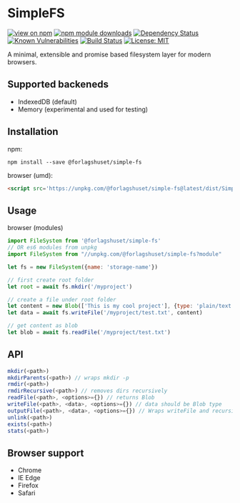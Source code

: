 # SimpleFS
[![view on npm](https://img.shields.io/npm/v/@forlagshuset/simple-fs.svg)](https://www.npmjs.com/package/@forlagshuset/simple-fs)
[![npm module downloads](http://img.shields.io/npm/dt/@forlagshuset/simple-fs.svg)](https://www.npmjs.org/package/@forlagshuset/simple-fs)
[![Dependency Status](https://david-dm.org/fagbokforlaget/simple-fs.svg)](https://david-dm.org/fagbokforlaget/simple-fs)
[![Known Vulnerabilities](https://snyk.io/test/github/fagbokforlaget/simple-fs/badge.svg?targetFile=package.json)](https://snyk.io/test/github/fagbokforlaget/simple-fs?targetFile=package.json)
[![Build Status](https://travis-ci.org/fagbokforlaget/simple-fs.svg?branch=master)](https://travis-ci.org/fagbokforlaget/simple-fs)
[![License: MIT](https://img.shields.io/badge/License-MIT-green.svg)](https://opensource.org/licenses/MIT)

A minimal, extensible and promise based filesystem layer for modern browsers.

## Supported backeneds

* IndexedDB (default)
* Memory (experimental and used for testing)

## Installation

npm:
```
npm install --save @forlagshuset/simple-fs
```
browser (umd):
```html
<script src='https://unpkg.com/@forlagshuset/simple-fs@latest/dist/SimpleFS.min.js' async></script>
```

## Usage
browser (modules)
```javascript
import FileSystem from '@forlagshuset/simple-fs'
// OR es6 modules from unpkg
import FileSystem from "//unpkg.com/@forlagshuset/simple-fs?module"

let fs = new FileSystem({name: 'storage-name'})

// first create root folder
let root = await fs.mkdir('/myproject')

// create a file under root folder
let content = new Blob(['This is my cool project'], {type: 'plain/text'})
let data = await fs.writeFile('/myproject/test.txt', content)

// get content as blob
let blob = await fs.readFile('/myproject/test.txt')
```

## API

```javascript
mkdir(<path>)
mkdirParents(<path>) // wraps mkdir -p
rmdir(<path>)
rmdirRecursive(<path>) // removes dirs recursively
readFile(<path>, <options>={}) // returns Blob
writeFile(<path>, <data>, <options>={}) // data should be Blob type
outputFile(<path>, <data>, <options>={}) // Wraps writeFile and recursively creates path if not exists
unlink(<path>)
exists(<path>)
stats(<path>)
```

## Browser support

* Chrome
* IE Edge
* Firefox
* Safari
